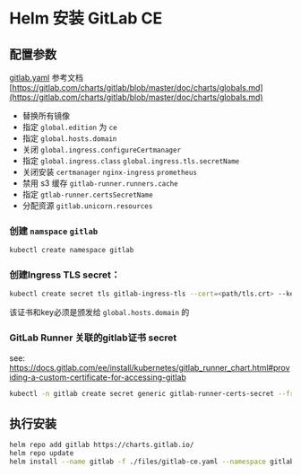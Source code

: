 # Helm 安装 GitLab CE

## 配置参数

[gitlab.yaml](./files/gitlab.yaml) 参考文档 [https://gitlab.com/charts/gitlab/blob/master/doc/charts/globals.md](https://gitlab.com/charts/gitlab/blob/master/doc/charts/globals.md)

- 替换所有镜像
- 指定 `global.edition` 为 `ce`
- 指定 `global.hosts.domain` 
- 关闭 `global.ingress.configureCertmanager`
- 指定 `global.ingress.class`  `global.ingress.tls.secretName`
- 关闭安装 `certmanager` `nginx-ingress` `prometheus` 
- 禁用 s3 缓存  `gitlab-runner.runners.cache`
- 指定 `gtlab-runner.certsSecretName` 
- 分配资源 `gitlab.unicorn.resources`



### 创建 `namspace` `gitlab`  

```sh
kubectl create namespace gitlab
```

### 创建Ingress TLS secret：

```sh
kubectl create secret tls gitlab-ingress-tls --cert=<path/tls.crt> --key=<path/tls.key> -n gitlab
```

该证书和key必须是颁发给 `global.hosts.domain` 的

### GitLab Runner 关联的gitlab证书 secret

see: https://docs.gitlab.com/ee/install/kubernetes/gitlab_runner_chart.html#providing-a-custom-certificate-for-accessing-gitlab

```sh
kubectl -n gitlab create secret generic gitlab-runner-certs-secret --from-file=gitlab.k8s.lo.crt=<path/tls.crt>  --from-file=registry.k8s.lo.crt=<path/tls.crt> --from-file=minio.k8s.lo.crt=<path/tls.crt>
```



## 执行安装

```sh
helm repo add gitlab https://charts.gitlab.io/
helm repo update
helm install --name gitlab -f ./files/gitlab-ce.yaml --namespace gitlab gitlab/gitlab 
```



